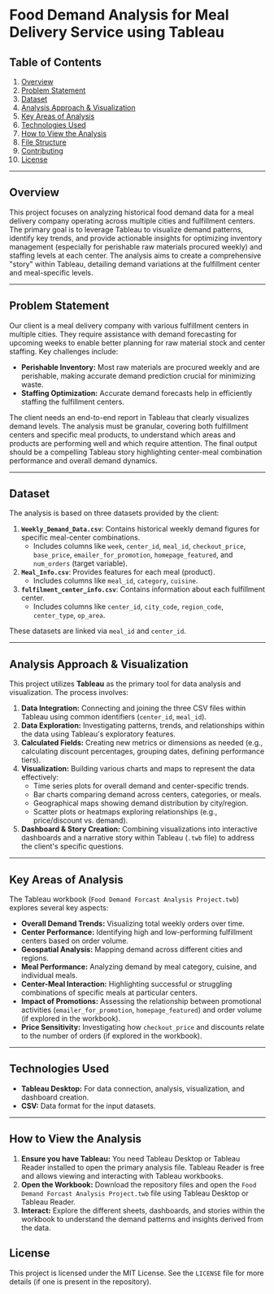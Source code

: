 # Food Demand Analysis for Meal Delivery Service using Tableau

## Table of Contents
1.  [Overview](#overview)
2.  [Problem Statement](#problem-statement)
3.  [Dataset](#dataset)
4.  [Analysis Approach & Visualization](#analysis-approach--visualization)
5.  [Key Areas of Analysis](#key-areas-of-analysis)
6.  [Technologies Used](#technologies-used)
7.  [How to View the Analysis](#how-to-view-the-analysis)
8.  [File Structure](#file-structure)
9.  [Contributing](#contributing)
10. [License](#license)

---

## Overview

This project focuses on analyzing historical food demand data for a meal delivery company operating across multiple cities and fulfillment centers. The primary goal is to leverage Tableau to visualize demand patterns, identify key trends, and provide actionable insights for optimizing inventory management (especially for perishable raw materials procured weekly) and staffing levels at each center. The analysis aims to create a comprehensive "story" within Tableau, detailing demand variations at the fulfillment center and meal-specific levels.

---

## Problem Statement

Our client is a meal delivery company with various fulfillment centers in multiple cities. They require assistance with demand forecasting for upcoming weeks to enable better planning for raw material stock and center staffing. Key challenges include:

*   **Perishable Inventory:** Most raw materials are procured weekly and are perishable, making accurate demand prediction crucial for minimizing waste.
*   **Staffing Optimization:** Accurate demand forecasts help in efficiently staffing the fulfillment centers.

The client needs an end-to-end report in Tableau that clearly visualizes demand levels. The analysis must be granular, covering both fulfillment centers and specific meal products, to understand which areas and products are performing well and which require attention. The final output should be a compelling Tableau story highlighting center-meal combination performance and overall demand dynamics.

---

## Dataset

The analysis is based on three datasets provided by the client:

1.  **`Weekly_Demand_Data.csv`**: Contains historical weekly demand figures for specific meal-center combinations.
    *   Includes columns like `week`, `center_id`, `meal_id`, `checkout_price`, `base_price`, `emailer_for_promotion`, `homepage_featured`, and `num_orders` (target variable).
2.  **`Meal_Info.csv`**: Provides features for each meal (product).
    *   Includes columns like `meal_id`, `category`, `cuisine`.
3.  **`fulfilment_center_info.csv`**: Contains information about each fulfillment center.
    *   Includes columns like `center_id`, `city_code`, `region_code`, `center_type`, `op_area`.

These datasets are linked via `meal_id` and `center_id`.

---

## Analysis Approach & Visualization

This project utilizes **Tableau** as the primary tool for data analysis and visualization. The process involves:

1.  **Data Integration:** Connecting and joining the three CSV files within Tableau using common identifiers (`center_id`, `meal_id`).
2.  **Data Exploration:** Investigating patterns, trends, and relationships within the data using Tableau's exploratory features.
3.  **Calculated Fields:** Creating new metrics or dimensions as needed (e.g., calculating discount percentages, grouping dates, defining performance tiers).
4.  **Visualization:** Building various charts and maps to represent the data effectively:
    *   Time series plots for overall demand and center-specific trends.
    *   Bar charts comparing demand across centers, categories, or meals.
    *   Geographical maps showing demand distribution by city/region.
    *   Scatter plots or heatmaps exploring relationships (e.g., price/discount vs. demand).
5.  **Dashboard & Story Creation:** Combining visualizations into interactive dashboards and a narrative story within Tableau (`.twb` file) to address the client's specific questions.

---

## Key Areas of Analysis

The Tableau workbook (`Food Demand Forcast Analysis Project.twb`) explores several key aspects:

*   **Overall Demand Trends:** Visualizing total weekly orders over time.
*   **Center Performance:** Identifying high and low-performing fulfillment centers based on order volume.
*   **Geospatial Analysis:** Mapping demand across different cities and regions.
*   **Meal Performance:** Analyzing demand by meal category, cuisine, and individual meals.
*   **Center-Meal Interaction:** Highlighting successful or struggling combinations of specific meals at particular centers.
*   **Impact of Promotions:** Assessing the relationship between promotional activities (`emailer_for_promotion`, `homepage_featured`) and order volume (if explored in the workbook).
*   **Price Sensitivity:** Investigating how `checkout_price` and discounts relate to the number of orders (if explored in the workbook).

---

## Technologies Used

*   **Tableau Desktop:** For data connection, analysis, visualization, and dashboard creation.
*   **CSV:** Data format for the input datasets.

---

## How to View the Analysis

1.  **Ensure you have Tableau:** You need Tableau Desktop or Tableau Reader installed to open the primary analysis file. Tableau Reader is free and allows viewing and interacting with Tableau workbooks.
2.  **Open the Workbook:** Download the repository files and open the `Food Demand Forcast Analysis Project.twb` file using Tableau Desktop or Tableau Reader.
3.  **Interact:** Explore the different sheets, dashboards, and stories within the workbook to understand the demand patterns and insights derived from the data.



## License

This project is licensed under the MIT License. See the `LICENSE` file for more details (if one is present in the repository).
